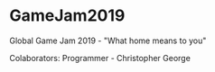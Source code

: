 # GameJam2019
Global Game Jam 2019 - "What home means to you"

Colaborators:
Programmer - Christopher George